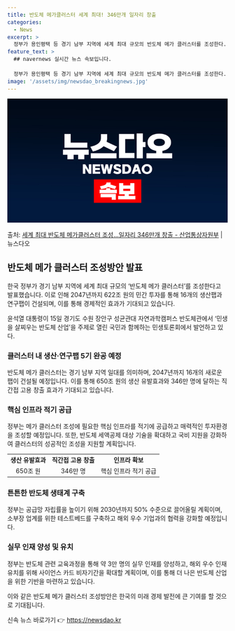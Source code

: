 ```yaml
---
title: 반도체 메가클러스터 세계 최대! 346만개 일자리 창출
categories:
  - News
excerpt: >
  정부가 용인평택 등 경기 남부 지역에 세계 최대 규모의 반도체 메가 클러스터를 조성한다. 오는 2047년까지…
feature_text: >
  ## navernews 실시간 뉴스 속보입니다.

  정부가 용인평택 등 경기 남부 지역에 세계 최대 규모의 반도체 메가 클러스터를 조성한다. 오는 2047년까지…
image: '/assets/img/newsdao_breakingnews.jpg'
---
```


![뉴스다오 속보](/assets/img/newsdao_breakingnews.jpg)

<p>출처: <a href="https://newsdao.kr/2987" rel="dofollow">세계 최대 반도체 메가클러스터 조성…일자리 346만개 창출  - 산업통상자원부</a> | 뉴스다오</p>

<h2 data-ke-size="size26">반도체 메가 클러스터 조성방안 발표</h2>
한국 정부가 경기 남부 지역에 세계 최대 규모의 ‘반도체 메가 클러스터’를 조성한다고 발표했습니다. 이로 인해 2047년까지 622조 원의 민간 투자를 통해 16개의 생산팹과 연구팹이 건설되며, 이를 통해 경제적인 효과가 기대되고 있습니다.

<p data-ke-size="size16">윤석열 대통령이 15일 경기도 수원 장안구 성균관대 자연과학캠퍼스 반도체관에서 ‘민생을 살찌우는 반도체 산업’을 주제로 열린 국민과 함께하는 민생토론회에서 발언하고 있다.</p>

<h3 data-ke-size="size24">클러스터 내 생산·연구팹 5기 완공 예정</h3>
반도체 메가 클러스터는 경기 남부 지역 일대를 의미하며, 2047년까지 16개의 새로운 팹이 건설될 예정입니다. 이를 통해 650조 원의 생산 유발효과와 346만 명에 달하는 직간접 고용 창출 효과가 기대되고 있습니다.

<h3 data-ke-size="size24">핵심 인프라 적기 공급</h3>
정부는 메가 클러스터 조성에 필요한 핵심 인프라를 적기에 공급하고 매력적인 투자환경을 조성할 예정입니다. 또한, 반도체 세액공제 대상 기술을 확대하고 국비 지원을 강화하여 클러스터의 성공적인 조성을 지원할 계획입니다.

<table>
  <tr>
    <td style="text-align: center; height: 17px;"><b>생산 유발효과</b></td>
    <td style="text-align: center; height: 17px;"><b>직간접 고용 창출</b></td>
    <td style="text-align: center; height: 17px;"><b>인프라 확보</b></td>
  </tr>
  <tr>
    <td style="text-align: center; height: 17px;">650조 원</td>
    <td style="text-align: center; height: 17px;">346만 명</td>
    <td style="text-align: center; height: 17px;">핵심 인프라 적기 공급</td>
  </tr>
</table>

<h3 data-ke-size="size24">튼튼한 반도체 생태계 구축</h3>
정부는 공급망 자립률을 높이기 위해 2030년까지 50% 수준으로 끌어올릴 계획이며, 소부장 업계를 위한 테스트베드를 구축하고 해외 우수 기업과의 협력을 강화할 예정입니다.

<h3 data-ke-size="size24">실무 인재 양성 및 유치</h3>
정부는 반도체 관련 교육과정을 통해 약 3만 명의 실무 인재를 양성하고, 해외 우수 인재 유치를 위해 사이언스 카드 비자기간을 확대할 계획이며, 이를 통해 더 나은 반도체 산업을 위한 기반을 마련하고 있습니다.

이와 같은 반도체 메가 클러스터 조성방안은 한국의 미래 경제 발전에 큰 기여를 할 것으로 기대됩니다. 

신속 뉴스 바로가기 👉 <a href="https://newsdao.kr" rel="dofollow">https://newsdao.kr</a>


